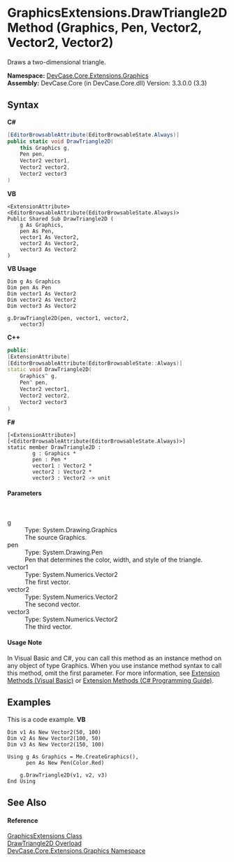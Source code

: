 # GraphicsExtensions.DrawTriangle2D Method (Graphics, Pen, Vector2, Vector2, Vector2)
 

Draws a two-dimensional triangle.

**Namespace:**&nbsp;<a href="N_DevCase_Core_Extensions_Graphics">DevCase.Core.Extensions.Graphics</a><br />**Assembly:**&nbsp;DevCase.Core (in DevCase.Core.dll) Version: 3.3.0.0 (3.3)

## Syntax

**C#**<br />
``` C#
[EditorBrowsableAttribute(EditorBrowsableState.Always)]
public static void DrawTriangle2D(
	this Graphics g,
	Pen pen,
	Vector2 vector1,
	Vector2 vector2,
	Vector2 vector3
)
```

**VB**<br />
``` VB
<ExtensionAttribute>
<EditorBrowsableAttribute(EditorBrowsableState.Always)>
Public Shared Sub DrawTriangle2D ( 
	g As Graphics,
	pen As Pen,
	vector1 As Vector2,
	vector2 As Vector2,
	vector3 As Vector2
)
```

**VB Usage**<br />
``` VB Usage
Dim g As Graphics
Dim pen As Pen
Dim vector1 As Vector2
Dim vector2 As Vector2
Dim vector3 As Vector2

g.DrawTriangle2D(pen, vector1, vector2, 
	vector3)
```

**C++**<br />
``` C++
public:
[ExtensionAttribute]
[EditorBrowsableAttribute(EditorBrowsableState::Always)]
static void DrawTriangle2D(
	Graphics^ g, 
	Pen^ pen, 
	Vector2 vector1, 
	Vector2 vector2, 
	Vector2 vector3
)
```

**F#**<br />
``` F#
[<ExtensionAttribute>]
[<EditorBrowsableAttribute(EditorBrowsableState.Always)>]
static member DrawTriangle2D : 
        g : Graphics * 
        pen : Pen * 
        vector1 : Vector2 * 
        vector2 : Vector2 * 
        vector3 : Vector2 -> unit 

```


#### Parameters
&nbsp;<dl><dt>g</dt><dd>Type: System.Drawing.Graphics<br />The source Graphics.</dd><dt>pen</dt><dd>Type: System.Drawing.Pen<br />Pen that determines the color, width, and style of the triangle.</dd><dt>vector1</dt><dd>Type: System.Numerics.Vector2<br />The first vector.</dd><dt>vector2</dt><dd>Type: System.Numerics.Vector2<br />The second vector.</dd><dt>vector3</dt><dd>Type: System.Numerics.Vector2<br />The third vector.</dd></dl>

#### Usage Note
In Visual Basic and C#, you can call this method as an instance method on any object of type Graphics. When you use instance method syntax to call this method, omit the first parameter. For more information, see <a href="https://docs.microsoft.com/dotnet/visual-basic/programming-guide/language-features/procedures/extension-methods">Extension Methods (Visual Basic)</a> or <a href="https://docs.microsoft.com/dotnet/csharp/programming-guide/classes-and-structs/extension-methods">Extension Methods (C# Programming Guide)</a>.

## Examples
This is a code example. 
**VB**<br />
``` VB
Dim v1 As New Vector2(50, 100)
Dim v2 As New Vector2(100, 50)
Dim v3 As New Vector2(150, 100)

Using g As Graphics = Me.CreateGraphics(), 
      pen As New Pen(Color.Red)

    g.DrawTriangle2D(v1, v2, v3)
End Using
```


## See Also


#### Reference
<a href="T_DevCase_Core_Extensions_Graphics_GraphicsExtensions">GraphicsExtensions Class</a><br /><a href="Overload_DevCase_Core_Extensions_Graphics_GraphicsExtensions_DrawTriangle2D">DrawTriangle2D Overload</a><br /><a href="N_DevCase_Core_Extensions_Graphics">DevCase.Core.Extensions.Graphics Namespace</a><br />